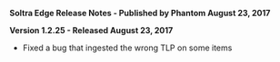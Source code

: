 **Soltra Edge Release Notes - Published by Phantom August 23, 2017**


**Version 1.2.25 - Released August 23, 2017**

* Fixed a bug that ingested the wrong TLP on some items
